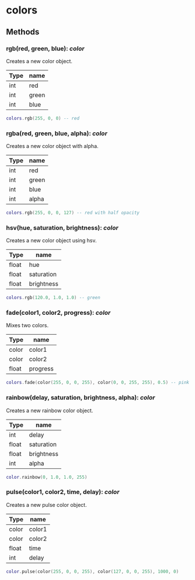 # colors

## Methods

### rgb(red, green, blue): _color_

Creates a new color object.

| Type | name  |
| ---- | ----- |
| int  | red   |
| int  | green |
| int  | blue  |

```lua
colors.rgb(255, 0, 0) -- red
```

### rgba(red, green, blue, alpha): _color_

Creates a new color object with alpha.

| Type | name  |
| ---- | ----- |
| int  | red   |
| int  | green |
| int  | blue  |
| int  | alpha |

```lua
colors.rgb(255, 0, 0, 127) -- red with half opacity
```

### hsv(hue, saturation, brightness): _color_

Creates a new color object using hsv.

| Type  | name       |
| ----- | ---------- |
| float | hue        |
| float | saturation |
| float | brightness |

```lua
colors.rgb(120.0, 1.0, 1.0) -- green
```

### fade(color1, color2, progress): _color_

Mixes two colors.

| Type  | name     |
| ----- | -------- |
| color | color1   |
| color | color2   |
| float | progress |

```lua
colors.fade(color(255, 0, 0, 255), color(0, 0, 255, 255), 0.5) -- pink
```

### rainbow(delay, saturation, brightness, alpha): _color_

Creates a new rainbow color object.

| Type  | name       |
| ----- | ---------- |
| int   | delay      |
| float | saturation |
| float | brightness |
| int   | alpha      |

```lua
color.rainbow(0, 1.0, 1.0, 255)
```

### pulse(color1, color2, time, delay): _color_

Creates a new pulse color object.

| Type  | name   |
| ----- | ------ |
| color | color1 |
| color | color2 |
| float | time   |
| int   | delay  |

```lua
color.pulse(color(255, 0, 0, 255), color(127, 0, 0, 255), 1000, 0)
```
